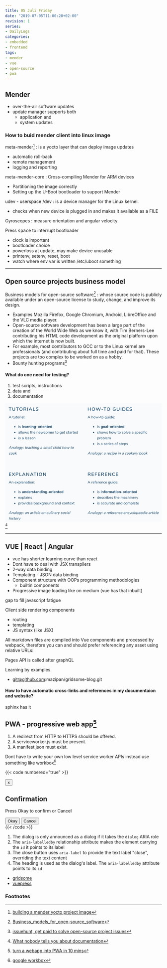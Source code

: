 ```yaml
---
title: 05 Juli Friday
date: "2019-07-05T11:00:20+02:00"
revision: 1
series:
- DailyLogs
categories:
- embedded
- frontend
tags:
- mender
- vue
- open-source
- pwa
---
```


## Mender

* over-the-air software updates
* update manager supports both
  * application and 
  * system updates

### How to buid mender client into linux image

<!-- more -->

meta-mender[^1]
: is a yocto layer that can deploy image updates
* automatic roll-back
* remote management
* logging and reporting

meta-mender-core
: Cross-compiling Mender for ARM devices
* Partitioning the image correctly
* Setting up the U-Boot bootloader to support Mender

udev - userspace /dev
: is a device manager for the Linux kernel.
* checks when new device is plugged in and makes it available as a FILE

Gyroscopes
: measure orientation and angular velocity

Press <kbd>space</kbd> to interrupt bootloader

* clock is important
* bootloader choice
* powerloss at update, may make device unusable
* printenv, setenv, reset, boot
* watch where env var is written /etc/uboot something

---

## Open source projects business model

Business models for open-source software[^3]
: whose source code is publicly available under an open-source license to study, change, and improve its design.
* Examples Mozilla Firefox, Google Chromium, Android, LibreOffice and the VLC media player.
* Open-source software development has been a large part of the creation of the World Wide Web as we know it, with Tim Berners-Lee contributing his HTML code development as the original platform upon which the internet is now built.
* For example, most contributors to GCC or to the Linux kernel are professionals (and contributing about full time and paid for that). These projects are too complex to be worked on as a hobby.
* Bounty hunting programs[^2]

#### What do one need for testing?

1. test scripts, instructions
2. data and
3. documentation

![What nobody tells you about documentation](documentation.png)[^4]

---

## VUE | React | Angular

+ vue has shorter learning curve than react
+ Dont have to deal with JSX transpilers
+ 2-way data binding
+ Templating - JSON data binding
+ Component structure with OOPs programming methodologies
  + builtin components
+ Progressive image loading like on medium (vue has that inbuilt)


gap to fill javascript fatigue

Client side rendering components

- routing
- templating
- JS syntax (like JSX)

All markdown files are compiled into Vue components and processed by webpack, therefore you can and should prefer referencing any asset using relative URLs:

Pages API is called after graphQL

Learning by examples.
- git@github.com:mazipan/gridsome-blog.git

#### How to have automatic cross-links and references in my documentaion and website?

sphinx has it

## PWA - progressive web app[^7]

1. A redirect from HTTP to HTTPS should be offered.
2. A serviceworker.js must be present.
3. A manifest.json must exist.

Dont have to write your own low level service worker APIs instead use something like
workbox[^8]

{{< code numbered="true" >}}
<div [[[role="dialog"]]] [[[aria-labelledby="dialog-heading"]]]>
  <button [[[aria-label="close"]]]>x</button>
  <h2 [[[id="dialog-heading"]]]>Confirmation</h2>
  <p>Press Okay to confirm or Cancel</p>
  <button>Okay</button>
  <button>Cancel</button>
</div>
{{< /code >}}

1. The dialog is only announced as a dialog if it takes the `dialog` ARIA role
2. The `aria-labelledby` relationship attribute makes the element carrying the `id` it points to its label
3. The close button uses `aria-label` to provide the text label "close", overriding the text content
4. The heading is used as the dialog's label. The `aria-labelledby` attribute points to its `id`


- [gridsome](https://gridsome.org/)
- [vuepress](https://vuepress.vuejs.org/)

### Footnotes

[^1]: [building a mender yocto project image](https://docs.mender.io/2.0/artifacts/yocto-project/building)
[^2]: [issuehunt, get paid to solve open-source project issues](https://issuehunt.io/)
[^3]: [Business_models_for_open-source_software](https://en.wikipedia.org/wiki/Business_models_for_open-source_software)
[^4]: [What nobody tells you about documentation](https://www.divio.com/blog/documentation/)
[^7]: [turn a webapp into PWA in 10 mins](https://youtu.be/E8BeSSdIUW4)
[^8]: [google workbox](https://developers.google.com/web/tools/workbox/)
